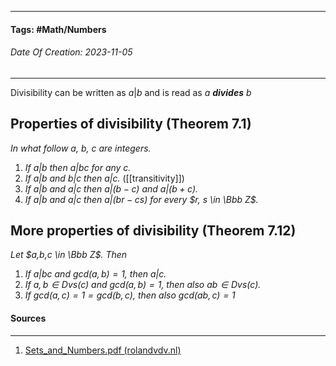 __________________________________________________________________________
#### **Tags:** #Math/Numbers
###### *Date Of Creation: 2023-11-05*
__________________________________________________________________________

Divisibility can be written as $a|b$ and is read as *a **divides** b*
## Properties of divisibility (Theorem 7.1)
*In what follow a, b, c are integers.*
1. *If $a|b$ then $a|bc$ for any c.*
2. *If $a|b$ and $b|c$ then $a|c$.* ([[transitivity]])
3. *If $a|b$ and $a|c$ then $a|(b -c)$ and $a|(b+c)$.*
4. *If $a|b$ and $a|c$ then $a|(br -cs)$ for every $r, s \in \Bbb Z$.*
## More properties of divisibility (Theorem 7.12)
*Let $a,b,c \in \Bbb Z$. Then*
1. *If $a|bc$ and $gcd(a,b)=1$, then $a|c$.*
2. *If $a,b \in Dvs(c)$ and $gcd(a,b) = 1$, then also $ab \in Dvs(c)$.*
3. *If $gcd(a,c) = 1 = gcd(b,c)$, then also $gcd(ab,c) = 1$*
#### Sources
__________________________________________________________________________
1. [Sets_and_Numbers.pdf (rolandvdv.nl)](https://www.rolandvdv.nl/Sets_and_Numbers.pdf)
